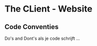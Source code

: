 # The CLient - Website

## Code Conventies

Do's and Dont's als je code schrijft ... 

<!--
HTML (EJS)
Volgorde van de HTML elementen is hetzelfde als de pagina structuur
-->

<!--
CSS
Volgorde van de CSS komt overeen met de volgorde van de HTML
Orden de CSS is van generiek-naar-specifiek, generieke styling staat bovenaan
-->
